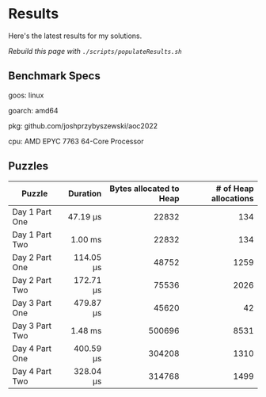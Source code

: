 # Results

Here's the latest results for my solutions.

_Rebuild this page with `./scripts/populateResults.sh`_

## Benchmark Specs

goos: linux

goarch: amd64

pkg: github.com/joshprzybyszewski/aoc2022

cpu: AMD EPYC 7763 64-Core Processor                


## Puzzles

|Puzzle|Duration|Bytes allocated to Heap|# of Heap allocations|
|-|-:|-:|-:|
|Day 1 Part One|47.19 µs|22832|134|
|Day 1 Part Two|1.00 ms|22832|134|
|Day 2 Part One|114.05 µs|48752|1259|
|Day 2 Part Two|172.71 µs|75536|2026|
|Day 3 Part One|479.87 µs|45620|42|
|Day 3 Part Two|1.48 ms|500696|8531|
|Day 4 Part One|400.59 µs|304208|1310|
|Day 4 Part Two|328.04 µs|314768|1499|
